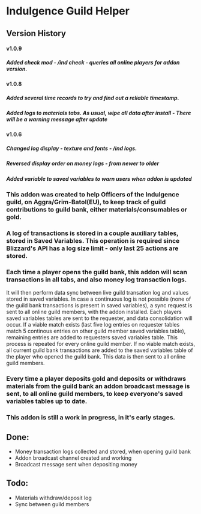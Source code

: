 # Indulgence Guild Helper

## Version History

#### v1.0.9
##### Added check mod - /ind check - queries all online players for addon version.

#### v1.0.8
##### Added several time records to try and find out a reliable timestamp.
##### Added logs to materials tabs. As usual, wipe all data after install - There will be a warning message after update

#### v1.0.6
##### Changed log display - texture and fonts - /ind logs.
##### Reversed display order on money logs - from newer to older
##### Added variable to saved variables to warn users when addon is updated

### This addon was created to help Officers of the Indulgence guild, on Aggra/Grim-Batol(EU), to keep track of guild contributions to guild bank, either materials/consumables or gold.

### A log of transactions is stored in a couple auxiliary tables, stored in Saved Variables. This operation is required since Blizzard's API has a log size limit - only last 25 actions are stored.

### Each time a player opens the guild bank, this addon will scan transactions in all tabs, and also money log transaction logs.
It will then perform data sync between live guild transation log and values stored in saved variables.
In case a continuous log is not possible (none of the guild bank transactions is present in saved variables), a sync request is sent to all online guild members, with the addon installed. Each players saved variables tables are sent to the requester, and data consolidation will occur. If a viable match exists (last five log entries on requester tables match 5 continous entries on other guild member saved variables table), remaining entries are added to requesters saved variables table. This process is repeated for every online guild member.
If no viable match exists, all current guild bank transactions are added to the saved variables table of the player who opened the guild bank.
This data is then sent to all online guild members.

### Every time a player deposits gold and deposits or withdraws materials from the guild bank an addon broadcast message is sent, to all online guild members, to keep everyone's saved variables tables up to date.

### This addon is still a work in progress, in it's early stages.

## Done:
- Money transaction logs collected and stored, when opening guild bank
- Addon broadcast channel created and working
- Broadcast message sent when depositing money

## Todo:
- Materials withdraw/deposit log
- Sync between guild members
